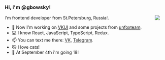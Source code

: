 ### Hi, i'm @gbowsky!
<a href="https://github.com/anuraghazra/convoychat">
  <img align="right" src="https://github-readme-stats.vercel.app/api?username=gbowsky&count_private=true&show_icons=true&theme=prussian" />
</a>

I'm frontend developer from St.Petersburg, Russia!. 


- 📱  Now I'm working on [VKUI](github.com/VKCOM/VKUI) and some projects from [unfoxteam](https://unfox.team).
- 💻  I know React, JavaScript, TypeScript, Redux.
- 📫  You can text me there: [VK](https://vk.com/gbowsky), [Telegram](https://t.me/gbowsky).
- 🐱  I love cats!
- 🍕  At September 4th i'm going 18!
